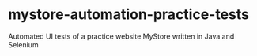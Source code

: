 # mystore-automation-practice-tests
Automated UI tests of a practice website MyStore written in Java and Selenium
